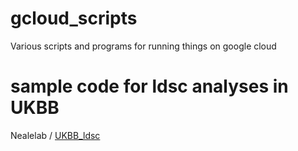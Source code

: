 # gcloud_scripts
Various scripts and programs for running things on google cloud

# sample code for ldsc analyses in UKBB
Nealelab / [UKBB_ldsc](https://github.com/Nealelab/UKBB_ldsc)



